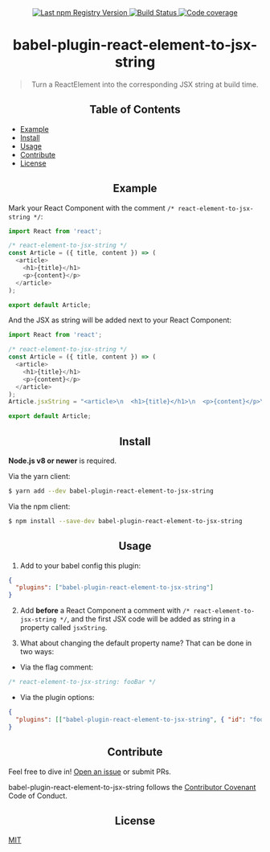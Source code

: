 <div align="center">
  <a href="https://www.npmjs.com/package/babel-plugin-react-element-to-jsx-string">
    <img src="https://img.shields.io/npm/v/babel-plugin-react-element-to-jsx-string.svg?maxAge=86400" alt="Last npm Registry Version">
  </a>
  <a href="https://travis-ci.org/ramasilveyra/babel-plugin-react-element-to-jsx-string?branch=master">
    <img src="https://travis-ci.org/ramasilveyra/babel-plugin-react-element-to-jsx-string.svg?branch=master" alt="Build Status">
  </a>
  <a href="https://codecov.io/github/ramasilveyra/babel-plugin-react-element-to-jsx-string?branch=master">
    <img src="https://img.shields.io/codecov/c/github/ramasilveyra/babel-plugin-react-element-to-jsx-string.svg?branch=master" alt="Code coverage">
  </a>
</div>

<h1 align="center">babel-plugin-react-element-to-jsx-string</h1>

<blockquote align="center">Turn a ReactElement into the corresponding JSX string at build time.</blockquote>

<h2 align="center">Table of Contents</h2>

- [Example](#example)
- [Install](#install)
- [Usage](#usage)
- [Contribute](#contribute)
- [License](#license)

<h2 align="center">Example</h2>

Mark your React Component with the comment `/* react-element-to-jsx-string */`:

```js
import React from 'react';

/* react-element-to-jsx-string */
const Article = ({ title, content }) => (
  <article>
    <h1>{title}</h1>
    <p>{content}</p>
  </article>
);

export default Article;
```

And the JSX as string will be added next to your React Component:

```js
import React from 'react';

/* react-element-to-jsx-string */
const Article = ({ title, content }) => (
  <article>
    <h1>{title}</h1>
    <p>{content}</p>
  </article>
);
Article.jsxString = "<article>\n  <h1>{title}</h1>\n  <p>{content}</p>\n</article>";

export default Article;
```

<h2 align="center">Install</h2>

**Node.js v8 or newer** is required.

Via the yarn client:

```bash
$ yarn add --dev babel-plugin-react-element-to-jsx-string
```

Via the npm client:

```bash
$ npm install --save-dev babel-plugin-react-element-to-jsx-string
```

<h2 align="center">Usage</h2>

1. Add to your babel config this plugin:

```json
{
  "plugins": ["babel-plugin-react-element-to-jsx-string"]
}
```

2. Add **before** a React Component a comment with `/* react-element-to-jsx-string */`, and the first JSX code will be added as string in a property called `jsxString`.

3. What about changing the default property name? That can be done in two ways:

- Via the flag comment:

```js
/* react-element-to-jsx-string: fooBar */
```

- Via the plugin options:

```json
{
  "plugins": [["babel-plugin-react-element-to-jsx-string", { "id": "fooBar" }]]
}
```

<h2 align="center">Contribute</h2>

Feel free to dive in! [Open an issue](https://github.com/ramasilveyra/babel-plugin-react-element-to-jsx-string/issues/new) or submit PRs.

babel-plugin-react-element-to-jsx-string follows the [Contributor Covenant](https://contributor-covenant.org/version/1/4/) Code of Conduct.

<h2 align="center">License</h2>

[MIT](LICENSE.md)
